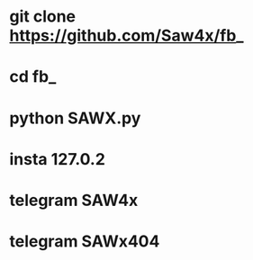 
# git clone https://github.com/Saw4x/fb_
# cd fb_
# python SAWX.py
# insta 127.0.2
# telegram SAW4x
# telegram SAWx404
